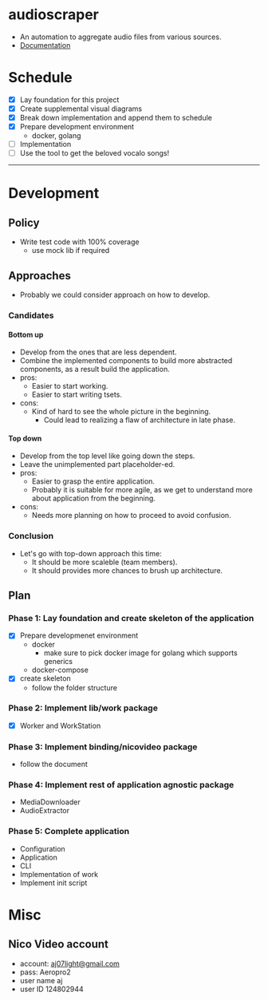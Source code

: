 # audioscraper
- An automation to aggregate audio files from various sources.
- [Documentation](document.md)

# Schedule
- [x] Lay foundation for this project
- [x] Create supplemental visual diagrams
- [x] Break down implementation and append them to schedule
- [x] Prepare development environment
  - docker, golang
- [ ] Implementation
- [ ] Use the tool to get the beloved vocalo songs!

---

# Development
## Policy
- Write test code with 100% coverage
  - use mock lib if required

## Approaches
- Probably we could consider approach on how to develop.

### Candidates
#### Bottom up
- Develop from the ones that are less dependent.
- Combine the implemented components to build more abstracted components, as a result build the application.
- pros:
  - Easier to start working.
  - Easier to start writing tsets.
- cons:
  - Kind of hard to see the whole picture in the beginning.
    - Could lead to realizing a flaw of architecture in late phase.

#### Top down
- Develop from the top level like going down the steps.
- Leave the unimplemented part placeholder-ed.
- pros:
  - Easier to grasp the entire application.
  - Probably it is suitable for more agile, as we get to understand more about application from the beginning.
- cons:
  - Needs more planning on how to proceed to avoid confusion.

### Conclusion
- Let's go with top-down approach this time:
  - It should be more scaleble (team members).
  - It should provides more chances to brush up architecture.

## Plan
### Phase 1: Lay foundation and create skeleton of the application
- [x] Prepare developmenet environment
  - docker
    - make sure to pick docker image for golang which supports generics
  - docker-compose
- [x] create skeleton
  - follow the folder structure

### Phase 2: Implement lib/work package
- [x] Worker and WorkStation

### Phase 3: Implement binding/nicovideo package
- follow the document

### Phase 4: Implement rest of application agnostic package
- MediaDownloader
- AudioExtractor

### Phase 5: Complete application
- Configuration
- Application
- CLI
- Implementation of work
- Implement init script

# Misc
## Nico Video account
- account: aj07light@gmail.com
- pass: Aeropro2
- user name aj
- user ID 124802944
